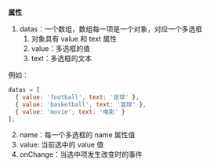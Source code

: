 **属性**

1. datas：一个数组，数组每一项是一个对象，对应一个多选框
   1. 对象具有 value 和 text 属性
   2. value：多选框的值
   3. text：多选框的文本

例如：

```js
datas = [
  { value: 'football', text: '足球' },
  { value: 'basketball', text: '篮球' },
  { value: 'movie', text: '电影' }
];
```

2. name：每一个多选框的 name 属性值
3. value: 当前选中的 value 值
4. onChange：当选中项发生改变时的事件
